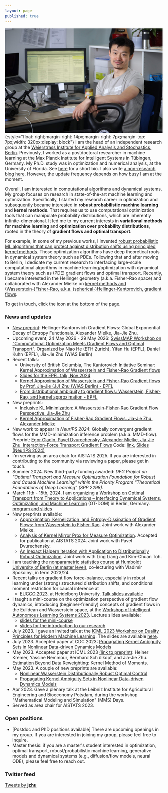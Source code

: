 ```yaml
---
layout: page
published: true
---
```

![jjzhu](/images/jzhu-photo.jpg){:style="float: right;margin-right: 14px;margin-right: 7px;margin-top: 7px;width: 320px;display: block"}
I am the head of an independent research group at the [Weierstrass Institute for Applied Analysis and Stochastics, Berlin](https://www.wias-berlin.de/).
Previously, I worked as a postdoctoral researcher in machine learning at the Max Planck Institute for Intelligent Systems in Tübingen, Germany. My Ph.D. study was in optimization and numerical analysis, at the University of Florida. See [here](/about/) for a short bio. 
I also write [a non-research blog here](https://jj-zhu.github.io/blog/). However, the update frequency depends on how busy I am at the moment.

Overall, I am interested in computational algorithms and dynamical systems.
My group focuses on research in state-of-the-art machine learning and optimization.
Specifically, I started my research career in optimization and subsequently became interested in **robust probabilistic machine learning** and **kernel methods**. That requires us to use computational optimization tools that can manipulate probability distributions, which are inherently infinite-dimensional. It led me to my current interests in **variational methods for machine learning** and **optimization over probability distributions**, rooted in the theory of **gradient flows and optimal transport**.

For example, in some of my previous works, I invented [robust probabilistic ML algorithms that can protect against distribution shifts using principled kernel methods](https://arxiv.org/pdf/2006.06981.pdf).
Those optimization algorithms have deep theoretical roots in dynamical system theory such as PDEs.
Following that and after moving to Berlin, I dedicate my current research to interfacing large-scale computational algorithms in machine learning/optimization with dynamical system theory such as (PDE) gradient flows and optimal transport.
Recently, I became interested in the Hellinger geometry (a.k.a. Fisher-Rao space) and collaborated with Alexander Mielke on [kernel methods and (Wasserstein-)Fisher-Rao, a.k.a. (spherical-)Hellinger-Kantorovich, gradient flows](https://jj-zhu.github.io/file/ZhuMielke24AppKerEntFR.pdf).

To get in touch, click the icon at the bottom of the page.

### News and updates
- [New preprint](https://arxiv.org/pdf/2501.17049): Hellinger-Kantorovich Gradient Flows: Global Exponential Decay of Entropy Functionals. Alexander Mielke, Jia-Jie Zhu.
- Upcoming event, 24 May 2026 - 29 May 2026: [SwissMAP Workshop on "Computational Optimization Meets Gradient Flows and Optimal Transport"](https://swissmaprs.ch/events/computational-optimization-meets-gradient-flows-and-optimal-transport/). Organized by
Niao He (ETH Zurich), Yifan Hu (EPFL), Daniel Kuhn (EPFL), Jia-Jie Zhu (WIAS Berlin)
- Recent talks:
  - University of British Columbia, The Kantorovich Initiative Seminar: [Kernel Approximation of Wasserstein and Fisher-Rao Gradient flows](https://kantorovich.org/event/ki-seminar-zhu/)
  - [Slides for the EPFL talk, Nov 2024](https://jj-zhu.github.io/file/epfl-nov-2024-handout.pdf)
  - [Kernel Approximation of Wasserstein and Fisher-Rao Gradient flows by Prof. Jia-Jie (JJ) Zhu (WIAS Berlin) - EPFL](https://memento.epfl.ch/event/kernel-approximation-of-wasserstein-and-fisher-rao/)
  - [From distributional ambiguity to gradient flows: Wasserstein, Fisher-Rao, and kernel approximation - EPFL](https://memento.epfl.ch/event/from-distributional-ambiguity-to-gradient-flows-wa/)
- New preprints:
  - [Inclusive KL Minimization: A Wasserstein-Fisher-Rao Gradient Flow Perspective. Jia-Jie Zhu](https://arxiv.org/abs/2411.00214)
  - [Kernel Approximation of Fisher-Rao Gradient Flows. Jia-Jie Zhu, Alexander Mielke](https://arxiv.org/abs/2410.20622)
- New work to appear in *NeurIPS 2024*: Globally convergent gradient flows for the MMD-minimization inference problem (a.k.a. MMD-flow). Preprint: [Egor Gladin, Pavel Dvurechensky, Alexander Mielke, Jia-Jie Zhu. Interaction-Force Transport Gradient Flows](https://arxiv.org/abs/2405.17075) Code: [link](https://github.com/egorgladin/ift_flow), 
[Slides (NeurIPS 2024)](https://jj-zhu.github.io/file/IFT-neurips-2024-talk-slides.pdf)
- I'm serving as an area chair for AISTATS 2025. If you are interested in contributing to the community via reviewing a paper, please get in touch.
- Summer 2024. New third-party funding awarded: *DFG Project on "Optimal Transport and Measure Optimization Foundation for Robust and Causal Machine Learning" within the Priority Program “Theoretical Foundations of Deep Learning” (SPP 2298)*.
- March 11th - 15th, 2024. I am organizing a [Workshop on Optimal Transport from Theory to Applications – Interfacing Dynamical Systems, Optimization, and Machine Learning](https://sites.google.com/view/ot-berlin-2024) (OT-DOM) in Berlin, Germany. [program and slides](https://sites.google.com/view/ot-berlin-2024/program-slides?authuser=0)
- New preprints available:
  - [Approximation, Kernelization, and Entropy-Dissipation of Gradient Flows: from Wasserstein to Fisher-Rao](https://jj-zhu.github.io/file/ZhuMielke24AppKerEntFR.pdf). Joint work with Alexander Mielke.
  - [Analysis of Kernel Mirror Prox for Measure Optimization](https://arxiv.org/abs/2403.00147). Accepted for publication at AISTATS 2024. Joint work with Pavel Dvurechensky.
  - [An Inexact Halpern Iteration with Application to Distributionally Robust Optimization](https://arxiv.org/abs/2402.06033). Joint work with Ling Liang and Kim-Chuan Toh.
- I am teaching the [nonparametric statistics course at Humboldt University of Berlin (at master level)](https://agnes.hu-berlin.de/lupo/rds?state=verpublish&status=init&vmfile=no&publishid=207589&moduleCall=webInfo&publishConfFile=webInfo&publishSubDir=veranstaltung), co-lecturing with Vladimir Spokoinyi, in term 2023/24.
- Recent talks on gradient flow force-balance, especially in robust learning under (strong) structured distribution shifts, and conditional moment restriction for causal inference at 
  - [EUCCO 2023](https://scoop.iwr.uni-heidelberg.de/events/2023_eucco/), at Heidelberg University. [Talk slides available](https://jj-zhu.github.io/file/Heidelberg-EUCCO-2023-Zhu.pdf)
- I taught a mini-course on the optimization perspective of gradient flow dynamics, introducing (beginner-friendly) concepts of gradient flows in the Eulidean and Wasserstein space, at the [Workshop of Intelligent Autonomous Learning Systems 2023](https://www.ias.informatik.tu-darmstadt.de/Workshops/IWIALS2023). Lecture slides available:  
  - [slides for the mini-course](https://jj-zhu.github.io/file/IWIAS-mini-course-opt-gf-aug-2023-nopause.pdf)
  - [slides for the introduction to our research](https://jj-zhu.github.io/file/IWIAS-2023-intro-zhu.pdf)
- July 2023. I gave an invited talk at the [ICML 2023 Workshop on Duality Principles for Modern Machine Learning](https://dp4ml.github.io/). The slides are available [here](https://jj-zhu.github.io/file/duality-ICML-2023-Zhu.pdf).
- July 2023. Accepted paper at CDC 2023: [Propagating Kernel Ambiguity Sets in Nonlinear Data-driven Dynamics Models](https://arxiv.org/abs/2304.14057)
- May 2023. Accepted paper at ICML 2023 [(link to preprint)](https://arxiv.org/abs/2305.10898): Heiner Kremer, Yassine Nemmour, Bernhard Sch ̈olkopf, and Jia-Jie Zhu. Estimation Beyond Data Reweighting: Kernel Method of Moments.
- May 2023. A couple of new preprints are available:
    - [Nonlinear Wasserstein Distributionally Robust Optimal Control](https://arxiv.org/abs/2304.07415)
    - [Propagating Kernel Ambiguity Sets in Nonlinear Data-driven Dynamics Models](https://arxiv.org/abs/2304.14057)
- Apr 2023. Gave a plenary talk at the Leibniz Institute for Agricultural Engineering and Bioeconomy Potsdam, during the workshop "Mathematical Modeling and Simulation" (MMS) Days.
- Served as area chair for AISTATS 2023.  

### Open positions
- [Postdoc and PhD positions available] There are upcoming openings in my group. If you are interested in joining my group, please feel free to inquire.
- Master thesis: if you are a master's student interested in optimization, optimal transport, robust/probabilistic machine learning, generative models and dynamical systems (e.g., diffusion/flow models, neural ODE), please feel free to reach out.

### Twitter feed
<a class="twitter-timeline" data-width="800" href="https://twitter.com/__jzhu__?ref_src=twsrc%5Etfw">Tweets by __jzhu__</a> <script async src="https://platform.twitter.com/widgets.js" charset="utf-8"></script>

